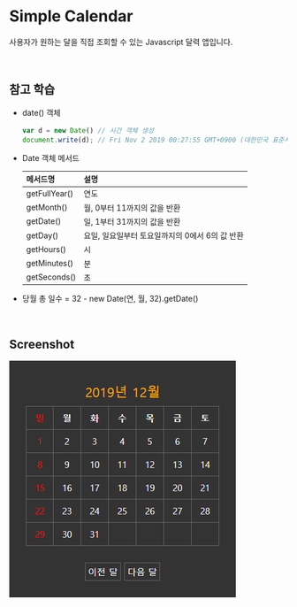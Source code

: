 <h1>Simple Calendar</h1>

사용자가 원하는 달을 직접 조회할 수 있는 Javascript 달력 앱입니다.

<br />

## 참고 학습

+ date() 객체

  ```javascript
  var d = new Date() // 시간 객체 생성
  document.write(d); // Fri Nov 2 2019 00:27:55 GMT+0900 (대한민국 표준시)
  ```

+ Date 객체 메서드

  <table>
      <thead>
      	<tr>
          	<th>메서드명</th>
          	<th>설명</th>
          </tr>
      </thead>
      <tbody>
      	<tr>
          	<td>getFullYear()</td>
          	<td>연도</td>
          </tr>
          <tr>
          	<td>getMonth()</td>
              <td>월, 0부터 11까지의 값을 반환</td>
          </tr>
          <tr>
          	<td>getDate()</td>
          	<td>일, 1부터 31까지의 값을 반환</td>
          </tr>
          <tr>
          	<td>getDay()</td>
          	<td>요일, 일요일부터 토요일까지의 0에서 6의 값 반환</td>
          </tr>
          <tr>
          	<td>getHours()</td>
          	<td>시</td>
          </tr>
          <tr>
          	<td>getMinutes()</td>
              <td>분</td>
          </tr>
          <tr>
          	<td>getSeconds()</td>
          	<td>초</td>
          </tr>
      </tbody>
  </table>

+ 당월 총 일수 = 32 - new Date(연, 월, 32).getDate()

<br />

## Screenshot

![simple-calculator](https://github.com/usong2/simple-calendar/blob/master/img/calendar.jpg?raw=true)

